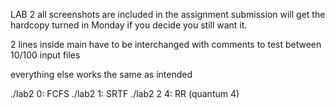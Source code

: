 LAB 2 all screenshots are included in the assignment submission will get the hardcopy turned in Monday if you decide you still want it.

2 lines inside main have to be interchanged with comments to test between 10/100 input files

everything else works the same as intended

./lab2 0: FCFS
./lab2 1: SRTF
./lab2 2 4: RR (quantum 4)
